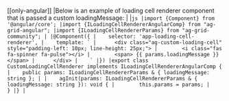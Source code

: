 [[only-angular]]
|Below is an example of loading cell renderer component that is passed a custom loadingMessage:
|
|```js
|import {Component} from '@angular/core';
|import {ILoadingCellRendererAngularComp} from "ag-grid-angular";
|import {ILoadingCellRendererParams} from "ag-grid-community";
|
|@Component({
|    selector: 'app-loading-cell-renderer',
|    template: `
|      <div class="ag-custom-loading-cell" style="padding-left: 10px; line-height: 25px;">
|        <i class="fas fa-spinner fa-pulse"></i>
|        <span> {{ params.loadingMessage }} </span>
|      </div>
|    `
|})
|export class CustomLoadingCellRenderer implements ILoadingCellRendererAngularComp {
|    public params: ILoadingCellRendererParams & { loadingMessage: string };
|
|    agInit(params: ILoadingCellRendererParams & { loadingMessage: string }): void {
|        this.params = params;
|    }
|}
|```
